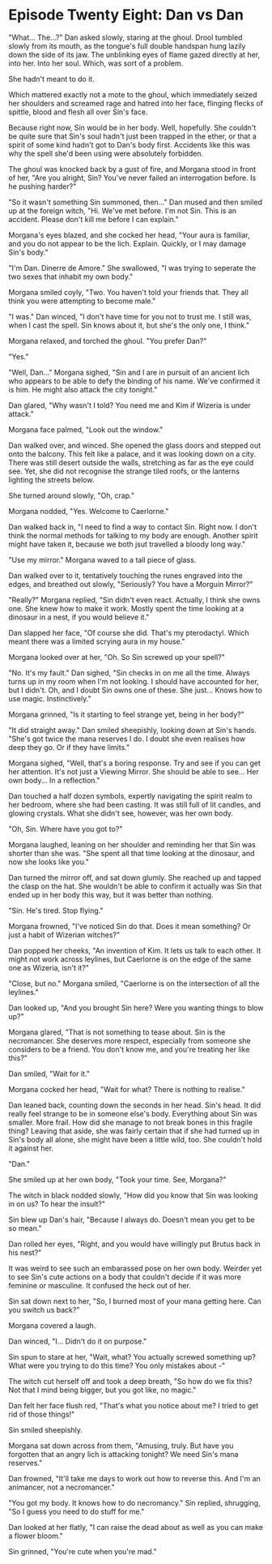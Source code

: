 # Episode Twenty Eight: Dan vs Dan

"What... The...?" Dan asked slowly, staring at the ghoul. Drool tumbled slowly from its mouth, as the tongue's full double handspan hung lazily down the side of its jaw. The unblinking eyes of flame gazed directly at her, into her. Into her soul. Which, was sort of a problem.

She hadn't meant to do it.

Which mattered exactly not a mote to the ghoul, which immediately seized her shoulders and screamed rage and hatred into her face, flinging flecks of spittle, blood and flesh all over Sin's face.

Because right now, Sin would be in her body. Well, hopefully. She couldn't be quite sure that Sin's soul hadn't just been trapped in the ether, or that a spirit of some kind hadn't got to Dan's body first. Accidents like this was why the spell she'd been using were absolutely forbidden.

The ghoul was knocked back by a gust of fire, and Morgana stood in front of her, "Are you alright, Sin? You've never failed an interrogation before. Is he pushing harder?"

"So it wasn't something Sin summoned, then..." Dan mused and then smiled up at the foreign witch, "Hi. We've met before. I'm not Sin. This is an accident. Please don't kill me before I can explain."

Morgana's eyes blazed, and she cocked her head, "Your aura is familiar, and you do not appear to be the lich. Explain. Quickly, or I may damage Sin's body."

"I'm Dan. Dinerre de Amore." She swallowed, "I was trying to seperate the two sexes that inhabit my own body."

Morgana smiled coyly, "Two. You haven't told your friends that. They all think you were attempting to become male."

"I was." Dan winced, "I don't have time for you not to trust me. I still was, when I cast the spell. Sin knows about it, but she's the only one, I think."

Morgana relaxed, and torched the ghoul. "You prefer Dan?"

"Yes."

"Well, Dan..." Morgana sighed, "Sin and I are in pursuit of an ancient lich who appears to be able to defy the binding of his name. We've confirmed it is him. He might also attack the city tonight."

Dan glared, "Why wasn't I told? You need me and Kim if Wizeria is under attack."

Morgana face palmed, "Look out the window."

Dan walked over, and winced. She opened the glass doors and stepped out onto the balcony. This felt like a palace, and it was looking down on a city. There was still desert outside the walls, stretching as far as the eye could see. Yet, she did not recognise the strange tiled roofs, or the lanterns lighting the streets below.

She turned around slowly, "Oh, crap."

Morgana nodded, "Yes. Welcome to Caerlorne."

Dan walked back in, "I need to find a way to contact Sin. Right now. I don't think the normal methods for talking to my body are enough. Another spirit might have taken it, because we both jsut travelled a bloody long way."

"Use my mirror." Morgana waved to a tall piece of glass.

Dan walked over to it, tentatively touching the runes engraved into the edges, and breathed out slowly, "Seriously? You have a Morguin Mirror?"

"Really?" Morgana replied, "Sin didn't even react. Actually, I think she owns one. She knew how to make it work. Mostly spent the time looking at a dinosaur in a nest, if you would believe it."

Dan slapped her face, "Of course she did. That's my pterodactyl. Which meant there was a limited scrying aura in my house."

Morgana looked over at her, "Oh. So Sin screwed up your spell?"

"No. It's my fault." Dan sighed, "Sin checks in on me all the time. Always turns up in my room when I'm not looking. I should have accounted for her, but I didn't. Oh, and I doubt Sin owns one of these. She just... Knows how to use magic. Instinctively."

Morgana grinned, "Is it starting to feel strange yet, being in her body?"

"It did straight away." Dan smiled sheepishly, looking down at Sin's hands. "She's got twice the mana reserves I do. I doubt she even realises how deep they go. Or if they have limits."

Morgana sighed, "Well, that's a boring response. Try and see if you can get her attention. It's not just a Viewing Mirror. She should be able to see... Her own body... In a reflection."

Dan touched a half dozen symbols, expertly navigating the spirit realm to her bedroom, where she had been casting. It was still full of lit candles, and glowing crystals. What she didn't see, however, was her own body.

"Oh, Sin. Where have you got to?"

Morgana laughed, leaning on her shoulder and reminding her that Sin was shorter than she was. "She spent all that time looking at the dinosaur, and now she looks like you."

Dan turned the mirror off, and sat down glumly. She reached up and tapped the clasp on the hat. She wouldn't be able to confirm it actually was Sin that ended up in her body this way, but it was better than nothing.

"Sin. He's tired. Stop flying."

Morgana frowned, "I've noticed Sin do that. Does it mean something? Or just a habit of Wizerian witches?"

Dan popped her cheeks, "An invention of Kim. It lets us talk to each other. It might not work across leylines, but Caerlorne is on the edge of the same one as Wizeria, isn't it?"

"Close, but no." Morgana smiled, "Caerlorne is on the intersection of all the leylines."

Dan looked up, "And you brought Sin here? Were you wanting things to blow up?"

Morgana glared, "That is not something to tease about. Sin is the necromancer. She deserves more respect, especially from someone she considers to be a friend. You don't know me, and you're treating her like this?"

Dan smiled, "Wait for it."

Morgana cocked her head, "Wait for what? There is nothing to realise."

Dan leaned back, counting down the seconds in her head. Sin's head. It did really feel strange to be in someone else's body. Everything about Sin was smaller. More frail. How did she manage to not break bones in this fragile thing? Leaving that aside, she was fairly certain that if she had turned up in Sin's body all alone, she might have been a little wild, too. She couldn't hold it against her.

"Dan."

She smiled up at her own body, "Took your time. See, Morgana?"

The witch in black nodded slowly, "How did you know that Sin was looking in on us? To hear the insult?"

Sin blew up Dan's hair, "Because I always do. Doesn't mean you get to be so mean."

Dan rolled her eyes, "Right, and you would have willingly put Brutus back in his nest?"

It was weird to see such an embarassed pose on her own body. Weirder yet to see Sin's cute actions on a body that couldn't decide if it was more feminine or masculine. It confused the heck out of her.

Sin sat down next to her, "So, I burned most of your mana getting here. Can you switch us back?"

Morgana covered a laugh.

Dan winced, "I... Didn't do it on purpose."

Sin spun to stare at her, "Wait, what? You actually screwed something up? What were you trying to do this time? You only mistakes about -"

The witch cut herself off and took a deep breath, "So how do we fix this? Not that I mind being bigger, but you got like, no magic."

Dan felt her face flush red, "That's what you notice about me? I tried to get rid of those things!"

Sin smiled sheepishly.

Morgana sat down across from them, "Amusing, truly. But have you forgotten that an angry lich is attacking tonight? We need Sin's mana reserves."

Dan frowned, "It'll take me days to work out how to reverse this. And I'm an animancer, not a necromancer."

"You got my body. It knows how to do necromancy." Sin replied, shrugging, "So I guess you need to do stuff for me."

Dan looked at her flatly, "I can raise the dead about as well as you can make a flower bloom."

Sin grinned, "You're cute when you're mad."
